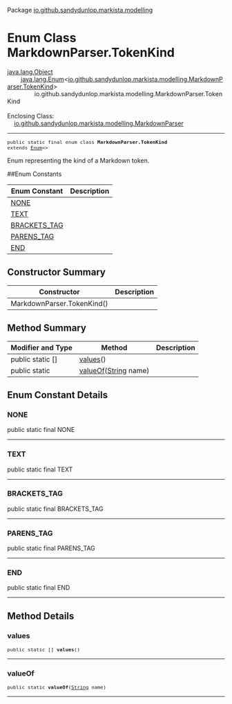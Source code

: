 Package [io.github.sandydunlop.markista.modelling](index.md)

# Enum Class MarkdownParser.TokenKind
[java.lang.Object](https://docs.oracle.com/en/java/javase/24/docs/api/java.base/java/lang/Object.html)<br/>
        [java.lang.Enum](https://docs.oracle.com/en/java/javase/24/docs/api/java.base/java/lang/Enum.html)<[io.github.sandydunlop.markista.modelling.MarkdownParser.TokenKind](MarkdownParser.TokenKind.md)><br/>
                io.github.sandydunlop.markista.modelling.MarkdownParser.TokenKind<br/>
<br/>
Enclosing Class:<br/>
    [io.github.sandydunlop.markista.modelling.MarkdownParser](MarkdownParser.md)


----

<span style="font-family: monospace; font-size: 80%;">public static final enum class __MarkdownParser.TokenKind__<br/>extends [Enum](https://docs.oracle.com/en/java/javase/24/docs/api/java.base/java/lang/Enum.html)<[](MarkdownParser.TokenKind.md)>
</span>

Enum representing the kind of a Markdown token.


##Enum Constants

| Enum Constant                 | Description |
|-------------------------------|-------------|
| [NONE](#none)                 |             |
| [TEXT](#text)                 |             |
| [BRACKETS_TAG](#brackets_tag) |             |
| [PARENS_TAG](#parens_tag)     |             |
| [END](#end)                   |             |



## Constructor Summary

| Constructor                | Description |
|----------------------------|-------------|
| MarkdownParser.TokenKind() |             |



## Method Summary

| Modifier and Type                               | Method                                                                                                                 | Description |
|-------------------------------------------------|------------------------------------------------------------------------------------------------------------------------|-------------|
| public static [](MarkdownParser.TokenKind.md)[] | [values](#values)()                                                                                                    |             |
| public static [](MarkdownParser.TokenKind.md)   | [valueOf](#valueof)([String](https://docs.oracle.com/en/java/javase/24/docs/api/java.base/java/lang/String.html) name) |             |



## Enum Constant Details

### NONE

public static final  NONE




---

### TEXT

public static final  TEXT




---

### BRACKETS_TAG

public static final  BRACKETS_TAG




---

### PARENS_TAG

public static final  PARENS_TAG




---

### END

public static final  END




---


## Method Details

### values

<span style="font-family: monospace; font-size: 80%;">public static [](MarkdownParser.TokenKind.md)[] __values__()</span>




---

### valueOf

<span style="font-family: monospace; font-size: 80%;">public static [](MarkdownParser.TokenKind.md) __valueOf__([String](https://docs.oracle.com/en/java/javase/24/docs/api/java.base/java/lang/String.html) name)</span>




---

